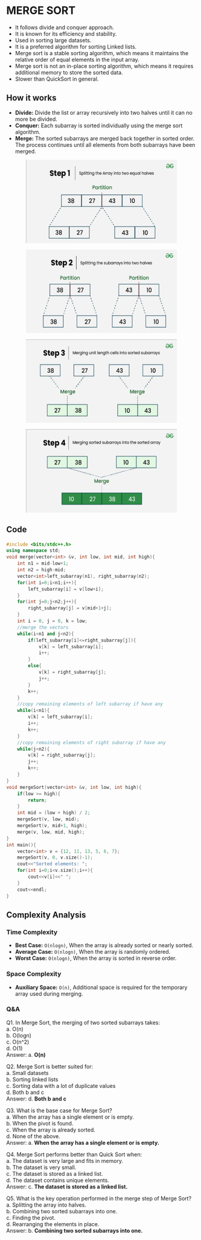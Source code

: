# MERGE SORT
- It follows divide and conquer approach.
- It is known for its efficiency and stability.
- Used in sorting large datasets.
- It is a preferred algorithm for sorting Linked lists.
- Merge sort is a stable sorting algorithm, which means it maintains the relative order of equal elements in the input array.
- Merge sort is not an in-place sorting algorithm, which means it requires additional memory to store the sorted data.
- Slower than QuickSort in general.
## How it works
- **Divide:** Divide the list or array recursively into two halves until it can no more be divided.
- **Conquer:** Each subarray is sorted individually using the merge sort algorithm.
- **Merge:** The sorted subarrays are merged back together in sorted order. The process continues until all elements from both subarrays have been merged.
<p align="center"><img src="merge_sort1.png" width="400" height="220"></p>
<p align="center"><img src="merge_sort2.png" width="400" height="220"></p>
<p align="center"><img src="merge_sort3.png" width="400" height="220"></p>
<p align="center"><img src="merge_sort4.png" width="400" height="220"></p>

## Code
```cpp
#include <bits/stdc++.h>
using namespace std;
void merge(vector<int> &v, int low, int mid, int high){
	int n1 = mid-low+1;
	int n2 = high-mid;
	vector<int>left_subarray(n1), right_subarray(n2);
	for(int i=0;i<n1;i++){
		left_subarray[i] = v[low+i];
	}
	for(int j=0;j<n2;j++){
		right_subarray[j] = v[mid+1+j];
	}
	int i = 0, j = 0, k = low;
	//merge the vectors
	while(i<n1 and j<n2){
		if(left_subarray[i]<=right_subarray[j]){
			v[k] = left_subarray[i];
			i++;
		}
		else{
			v[k] = right_subarray[j];
			j++;
		}
		k++;
	}
	//copy remaining elements of left subarray if have any
	while(i<n1){
		v[k] = left_subarray[i];
		i++;
		k++;
	}
	//copy remaining elements of right subarray if have any
	while(j<n2){
		v[k] = right_subarray[j];
		j++;
		k++;
	}
}
void mergeSort(vector<int> &v, int low, int high){
	if(low >= high){
		return;
	}
	int mid = (low + high) / 2;
	mergeSort(v, low, mid);
	mergeSort(v, mid+1, high);
	merge(v, low, mid, high);
}
int main(){
	vector<int> v = {12, 11, 13, 5, 6, 7};
	mergeSort(v, 0, v.size()-1);
	cout<<"Sorted elements: ";
	for(int i=0;i<v.size();i++){
		cout<<v[i]<<" ";
	}
	cout<<endl;
}
```
## Complexity Analysis
### Time Complexity
- **Best Case:** `O(nlogn)`, When the array is already sorted or nearly sorted.
- **Average Case:** `O(nlogn)`, When the array is randomly ordered.
- **Worst Case:** `O(nlogn)`, When the array is sorted in reverse order.
### Space Complexity
- **Auxiliary Space:** `O(n)`, Additional space is required for the temporary array used during merging.
### Q&A
Q1. In Merge Sort, the merging of two sorted subarrays takes:<br>
a. O(n)<br>
b. O(logn)<br>
c. O(n^2)<br>
d. O(1)<br>
Answer: a. **O(n)**

Q2. Merge Sort is better suited for:<br>
a. Small datasets<br>
b. Sorting linked lists<br>
c. Sorting data with a lot of duplicate values<br>
d. Both b and c<br>
Answer: d. **Both b and c**

Q3. What is the base case for Merge Sort?<br>
a. When the array has a single element or is empty.<br>
b. When the pivot is found.<br>
c. When the array is already sorted.<br>
d. None of the above.<br>
Answer: a. **When the array has a single element or is empty.**

Q4. Merge Sort performs better than Quick Sort when:<br>
a. The dataset is very large and fits in memory.<br>
b. The dataset is very small.<br>
c. The dataset is stored as a linked list.<br>
d. The dataset contains unique elements.<br>
Answer: c. **The dataset is stored as a linked list.**

Q5. What is the key operation performed in the merge step of Merge Sort?<br>
a. Splitting the array into halves.<br>
b. Combining two sorted subarrays into one.<br>
c. Finding the pivot.<br>
d. Rearranging the elements in place.<br>
Answer: b. **Combining two sorted subarrays into one.**